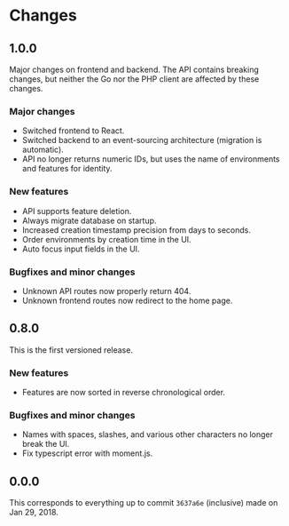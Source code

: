 # Changes

## 1.0.0

Major changes on frontend and backend. The API contains breaking changes, but neither the Go nor the PHP client are affected by these changes.

### Major changes

* Switched frontend to React.
* Switched backend to an event-sourcing architecture (migration is automatic).
* API no longer returns numeric IDs, but uses the name of environments and features for identity.

### New features

* API supports feature deletion.
* Always migrate database on startup.
* Increased creation timestamp precision from days to seconds.
* Order environments by creation time in the UI.
* Auto focus input fields in the UI.

### Bugfixes and minor changes

* Unknown API routes now properly return 404.
* Unknown frontend routes now redirect to the home page.

## 0.8.0

This is the first versioned release.

### New features

* Features are now sorted in reverse chronological order.

### Bugfixes and minor changes

* Names with spaces, slashes, and various other characters no longer break the UI.
* Fix typescript error with moment.js.

## 0.0.0

This corresponds to everything up to commit `3637a6e` (inclusive) made on Jan 29, 2018.
